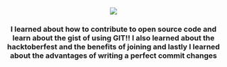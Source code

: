 <h1 align="center">
    <img src="https://readme-typing-svg.herokuapp.com/?font=Righteous&size=35&center=true&vCenter=true&width=500&height=70&duration=4000&lines=What+I+have+Learned?👋;">
</h1>

<h3 align="center">
    I learned about how to contribute to open source code and learn about the gist of using GIT!!
    I also learned about the hacktoberfest and the benefits of joining and lastly I learned
    about the advantages of writing a perfect commit changes
</h3>
